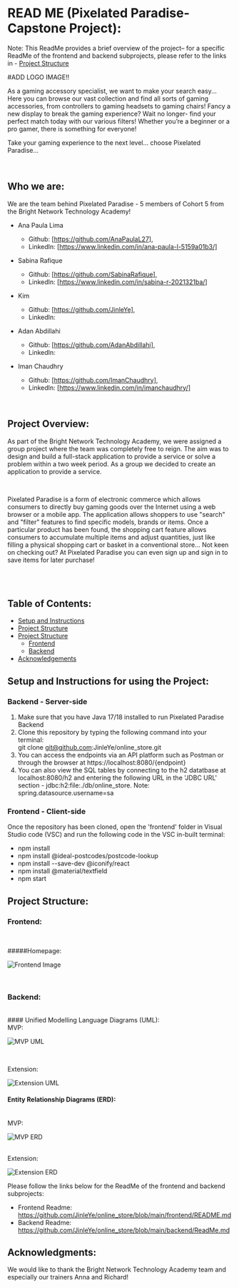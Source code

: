 # READ ME (Pixelated Paradise- Capstone Project):

Note: This ReadMe provides a brief overview of the project– for a specific ReadMe of the frontend and backend subprojects, please refer to the links in - [Project Structure](#project-structure)

#ADD LOGO IMAGE!!

As a gaming accessory specialist, we want to make your search easy... Here you can browse our vast collection and find all sorts of gaming accessories, from controllers to gaming headsets to gaming chairs! Fancy a new display to break the gaming experience? Wait no longer-  find your perfect match today with our various filters! Whether you’re a beginner or a pro gamer, there is something for everyone!

Take your gaming experience to the next level... choose Pixelated Paradise...


<br>

## Who we are:
We are the team behind Pixelated Paradise - 5 members of Cohort 5 from the Bright Network Technology Academy!


- Ana Paula Lima
    - Github: [https://github.com/AnaPaulaL27],
    - LinkedIn: [https://www.linkedin.com/in/ana-paula-l-5159a01b3/]

- Sabina Rafique
    - Github: [https://github.com/SabinaRafique],
    - LinkedIn: [https://www.linkedin.com/in/sabina-r-2021321ba/]

- Kim
    - Github: [https://github.com/JinleYe],
    - LinkedIn:

- Adan Abdillahi
    - Github: [https://github.com/AdanAbdillahi],
    - LinkedIn:

- Iman Chaudhry
    - Github: [https://github.com/ImanChaudhry],
    - LinkedIn: [https://www.linkedin.com/in/imanchaudhry/] 

<br>


## Project Overview:
As part of the Bright Network Technology Academy, we were assigned a group project where the team was completely free to reign. The aim was  to design and build a full-stack application to provide a service or solve a problem within a two week period. As a group we decided to create an application to provide a service.

<br>

Pixelated Paradise is a form of electronic commerce which allows consumers to directly buy gaming goods over the Internet using a web browser or a mobile app. The application allows shoppers to use "search" and "filter" features to find specific models, brands or items. Once a particular product has been found, the shopping cart feature allows consumers to accumulate multiple items and adjust quantities, just like filling a physical shopping cart or basket in a conventional store... Not keen on checking out? At Pixelated Paradise you can even sign up and sign in to save items for later purchase!

<br>



<br>

## Table of Contents:
- [Setup and Instructions](#setup-and-instructions-for-using-the-project)
- [Project Structure](#project-structure)
- [Project Structure](#project-structure)
  - [Frontend](#frontend)
  - [Backend](#backend)
- [Acknowledgements](#acknowledgments)

## Setup and Instructions for using the Project:

### Backend - Server-side
1. Make sure that you have Java 17/18 installed to run Pixelated Paradise Backend
2. Clone this repository by typing the following command into your terminal: <br>
   git clone git@github.com:JinleYe/online_store.git
3. You can access the endpoints via an API platform such as Postman or through the browser at https://localhost:8080/{endpoint}
4. You can also view the SQL tables by connecting to the h2 datatbase at localhost:8080/h2 and entering the following URL in the 'JDBC URL' section - jdbc:h2:file:./db/online_store. Note: spring.datasource.username=sa

### Frontend - Client-side

Once the repository has been cloned, open the 'frontend' folder in Visual Studio code (VSC) and run the following code in the
VSC in-built terminal:

- npm install
- npm install @ideal-postcodes/postcode-lookup
- npm install --save-dev @iconify/react
- npm install @material/textfield
- npm start


## Project Structure:

### Frontend:
<br/>

#####Homepage:

![Frontend Image]( )

<br>



### Backend:
<br/>
#### Unified Modelling Language Diagrams (UML):

<br>
MVP:

![MVP UML]( )

<br>

Extension:

![Extension UML]( )


#### Entity Relationship Diagrams (ERD):
<br>
MVP:

![MVP ERD]( )

<br>
Extension:

![Extension ERD]( )



Please follow the links below for the ReadMe of the frontend and backend subprojects:

- Frontend Readme: https://github.com/JinleYe/online_store/blob/main/frontend/README.md
- Backend Readme: https://github.com/JinleYe/online_store/blob/main/backend/ReadMe.md


## Acknowledgments:

We would like to thank the Bright Network Technology Academy team and especially our trainers Anna and Richard!
